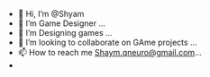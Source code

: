 - 👋 Hi, I’m @Shyam 
- 👀 I’m Game Designer ...
- 🌱 I’m Designing games ...
- 💞️ I’m looking to collaborate on GAme projects ...
- 📫 How to reach me Shaym.qneuro@gmail.com...
-

<!---
Shyamv17/Shyamv17 is a ✨ special ✨ repository because its `README.md` (this file) appears on your GitHub profile.
You can click the Preview link to take a look at your changes.
--->
